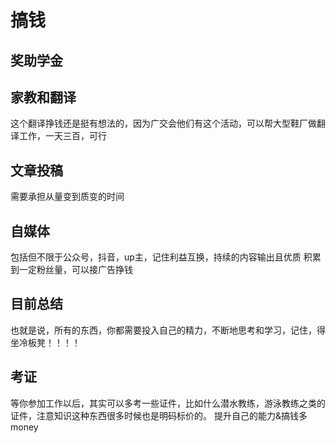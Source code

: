 # 搞钱
## 奖助学金
## 家教和翻译
这个翻译挣钱还是挺有想法的，因为广交会他们有这个活动，可以帮大型鞋厂做翻译工作，一天三百，可行
## 文章投稿
需要承担从量变到质变的时间
## 自媒体
包括但不限于公众号，抖音，up主，记住利益互换，持续的内容输出且优质
积累到一定粉丝量，可以接广告挣钱
## 目前总结
也就是说，所有的东西，你都需要投入自己的精力，不断地思考和学习，记住，得坐冷板凳！！！！
## 考证
等你参加工作以后，其实可以多考一些证件，比如什么潜水教练，游泳教练之类的证件，注意知识这种东西很多时候也是明码标价的。
提升自己的能力&搞钱多money